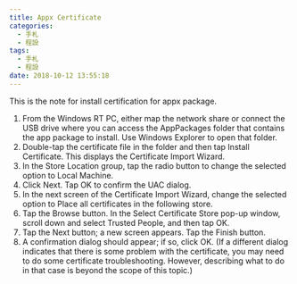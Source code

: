 ```yaml
---
title: Appx Certificate
categories:
  - 手札
  - 程設
tags:
  - 手札
  - 程設
date: 2018-10-12 13:55:18
---
```

This is the note for install certification for appx package.

1. From the Windows RT PC, either map the network share or connect the USB drive where you can access the AppPackages folder that contains the app package to install. Use Windows Explorer to open that folder.
2. Double-tap the certificate file in the folder and then tap Install Certificate. This displays the Certificate Import Wizard.
3. In the Store Location group, tap the radio button to change the selected option to Local Machine.
4. Click Next. Tap OK to confirm the UAC dialog.
5. In the next screen of the Certificate Import Wizard, change the selected option to Place all certificates in the following store.
6. Tap the Browse button. In the Select Certificate Store pop-up window, scroll down and select Trusted People, and then tap OK.
7. Tap the Next button; a new screen appears. Tap the Finish button.
8. A confirmation dialog should appear; if so, click OK. (If a different dialog indicates that there is some problem with the certificate, you may need to do some certificate troubleshooting. However, describing what to do in that case is beyond the scope of this topic.)

